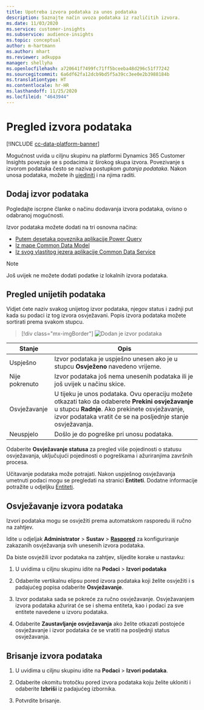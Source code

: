 ```yaml
---
title: Upotreba izvora podataka za unos podataka
description: Saznajte način uvoza podataka iz različitih izvora.
ms.date: 11/03/2020
ms.service: customer-insights
ms.subservice: audience-insights
ms.topic: conceptual
author: m-hartmann
ms.author: mhart
ms.reviewer: adkuppa
manager: shellyha
ms.openlocfilehash: a720641f7499fc71ff5bceeba48d296c51f77242
ms.sourcegitcommit: 6a6df62fa12dcb9bd5f5a39cc3ee0e2b3988184b
ms.translationtype: HT
ms.contentlocale: hr-HR
ms.lasthandoff: 11/25/2020
ms.locfileid: "4643944"
---
```

# <a name="overview-about-data-sources"></a>Pregled izvora podataka

[!INCLUDE [cc-data-platform-banner](../includes/cc-data-platform-banner.md)]

Mogućnost uvida u ciljnu skupinu na platformi Dynamics 365 Customer Insights povezuje se s podacima iz širokog skupa izvora. Povezivanje s izvorom podataka često se naziva postupkom *gutanja podataka*. Nakon unosa podataka, možete ih [ujediniti](data-unification.md) i na njima raditi.

## <a name="add-a-data-source"></a>Dodaj izvor podataka

Pogledajte iscrpne članke o načinu dodavanja izvora podataka, ovisno o odabranoj mogućnosti.

Izvor podataka možete dodati na tri osnovna načina:

- [Putem desetaka poveznika aplikacije Power Query](connect-power-query.md)
- [Iz mape Common Data Model](connect-common-data-model.md)
- [Iz svog vlastitog jezera aplikacije Common Data Service](connect-common-data-service-lake.md)

> [!NOTE]
> Još uvijek ne možete dodati podatke iz lokalnih izvora podataka.

## <a name="review-ingested-data"></a>Pregled unijetih podataka

Vidjet ćete naziv svakog unijetog izvor podataka, njegov status i zadnji put kada su podaci iz tog izvora osvježavani. Popis izvora podataka možete sortirati prema svakom stupcu.

> [!div class="mx-imgBorder"]
> ![Dodan je izvor podataka](media/configure-data-datasource-added.png "Dodan je izvor podataka")

|Stanje  |Opis  |
|---------|---------|
|Uspješno   |Izvor podataka je uspješno unesen ako je u stupcu **Osvježeno** navedeno vrijeme.
|Nije pokrenuto   |Izvor podataka još nema unesenih podataka ili je još uvijek u načinu skice.         |
|Osvježavanje    |U tijeku je unos podataka. Ovu operaciju možete otkazati tako da odaberete **Prekini osvježavanje** u stupcu **Radnje**. Ako prekinete osvježavanje, izvor podataka vratit će se na posljednje stanje osvježavanja.       |
|Neuspjelo     |Došlo je do pogreške pri unosu podataka.         |

Odaberite **Osvježavanje statusa** za pregled više pojedinosti o statusu osvježavanja, uključujući pojedinosti o pogreškama i ažuriranjima završnih procesa.

Učitavanje podataka može potrajati. Nakon uspješnog osvježavanja umetnuti podaci mogu se pregledati na stranici **Entiteti**. Dodatne informacije potražite u odjeljku [Entiteti](entities.md).

## <a name="refresh-a-data-source"></a>Osvježavanje izvora podataka

Izvori podataka mogu se osvježiti prema automatskom rasporedu ili ručno na zahtjev. 

Idite u odjeljak **Administrator** > **Sustav** > [**Raspored**](system.md#schedule-tab) za konfiguriranje zakazanih osvježavanja svih unesenih izvora podataka.

Da biste osvježili izvor podataka na zahtjev, slijedite korake u nastavku:

1. U uvidima u ciljnu skupinu idite na **Podaci** > **Izvori podataka**

2. Odaberite vertikalnu elipsu pored izvora podataka koji želite osvježiti i s padajućeg popisa odaberite **Osvježavanje**.

3. Izvor podataka sada se pokreće za ručno osvježavanje. Osvježavanjem izvora podataka ažurirat će se i shema entiteta, kao i podaci za sve entitete navedene u izvoru podataka.

4. Odaberite **Zaustavljanje osvježavanja** ako želite otkazati postojeće osvježavanje i izvor podataka će se vratiti na posljednji status osvježavanja.

## <a name="delete-a-data-source"></a>Brisanje izvora podataka

1. U uvidima u ciljnu skupinu idite na **Podaci** > **Izvori podataka**.

2. Odaberite okomitu trotočku pored izvora podataka koju želite ukloniti i odaberite **Izbriši** iz padajućeg izbornika.

3. Potvrdite brisanje.
